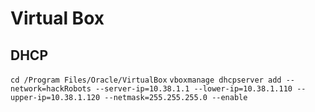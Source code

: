 # Virtual Box

## DHCP 

`cd /Program Files/Oracle/VirtualBox`
`vboxmanage dhcpserver add --network=hackRobots --server-ip=10.38.1.1 --lower-ip=10.38.1.110 --upper-ip=10.38.1.120 --netmask=255.255.255.0 --enable`